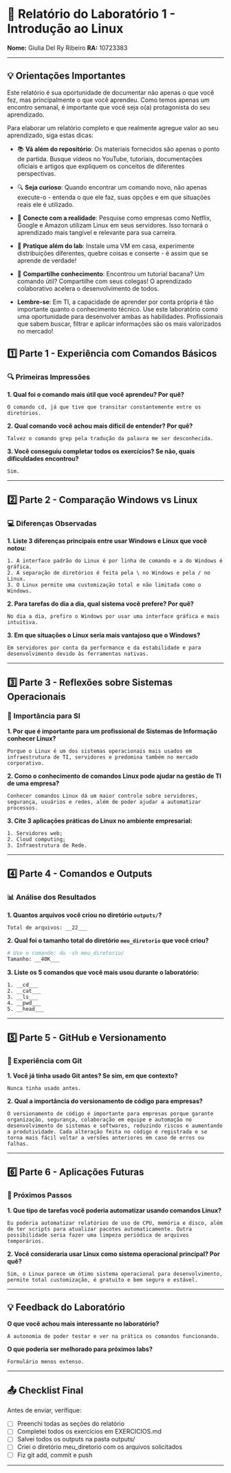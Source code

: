 # 📝 Relatório do Laboratório 1 - Introdução ao Linux

**Nome:** Giulia Del Ry Ribeiro
**RA:** 10723383  

---

## 💡 Orientações Importantes
Este relatório é sua oportunidade de documentar não apenas o que você fez, mas principalmente o que você aprendeu. Como temos apenas um encontro semanal, é importante que você seja o(a) protagonista do seu aprendizado.

Para elaborar um relatório completo e que realmente agregue valor ao seu aprendizado, siga estas dicas:

- 📚 **Vá além do repositório**: Os materiais fornecidos são apenas o ponto de partida. Busque vídeos no YouTube, tutoriais, documentações oficiais e artigos que expliquem os conceitos de diferentes perspectivas.
- 🔍 **Seja curioso**: Quando encontrar um comando novo, não apenas execute-o - entenda o que ele faz, suas opções e em que situações reais ele é utilizado.
- 💭 **Conecte com a realidade**: Pesquise como empresas como Netflix, Google e Amazon utilizam Linux em seus servidores. Isso tornará o aprendizado mais tangível e relevante para sua carreira.
- 🎯 **Pratique além do lab**: Instale uma VM em casa, experimente distribuições diferentes, quebre coisas e conserte - é assim que se aprende de verdade!
- 🤝 **Compartilhe conhecimento**: Encontrou um tutorial bacana? Um comando útil? Compartilhe com seus colegas! O aprendizado colaborativo acelera o desenvolvimento de todos.

- **Lembre-se**: Em TI, a capacidade de aprender por conta própria é tão importante quanto o conhecimento técnico. Use este laboratório como uma oportunidade para desenvolver ambas as habilidades. Profissionais que sabem buscar, filtrar e aplicar informações são os mais valorizados no mercado!

## 1️⃣ Parte 1 - Experiência com Comandos Básicos

### 🔍 Primeiras Impressões

**1. Qual foi o comando mais útil que você aprendeu? Por quê?**

```
O comando cd, já que tive que transitar constantemente entre os diretórios.
```

**2. Qual comando você achou mais difícil de entender? Por quê?**

```
Talvez o comando grep pela tradução da palavra me ser desconhecida.
```

**3. Você conseguiu completar todos os exercícios? Se não, quais dificuldades encontrou?**

```
Sim.
```

---

## 2️⃣ Parte 2 - Comparação Windows vs Linux

### 💻 Diferenças Observadas

**1. Liste 3 diferenças principais entre usar Windows e Linux que você notou:**

```
1. A interface padrão do Linux é por linha de comando e a do Windows é gráfica.
2. A separação de diretórios é feita pela \ no Windows e pela / no Linux.
3. O Linux permite uma customização total e não limitada como o Windows.
```

**2. Para tarefas do dia a dia, qual sistema você prefere? Por quê?**

```
No dia a dia, prefiro o Windows por usar uma interface gráfica e mais intuitiva.
```

**3. Em que situações o Linux seria mais vantajoso que o Windows?**

```
Em servidores por conta da performance e da estabilidade e para desenvolvimento devido às ferramentas nativas.
```

---

## 3️⃣ Parte 3 - Reflexões sobre Sistemas Operacionais

### 🎯 Importância para SI

**1. Por que é importante para um profissional de Sistemas de Informação conhecer Linux?**

```
Porque o Linux é um dos sistemas operacionais mais usados em infraestrutura de TI, servidores e predomina também no mercado corporativo.
```

**2. Como o conhecimento de comandos Linux pode ajudar na gestão de TI de uma empresa?**

```
Conhecer comandos Linux dá um maior controle sobre servidores, segurança, usuários e redes, além de poder ajudar a automatizar processos.
```

**3. Cite 3 aplicações práticas do Linux no ambiente empresarial:**

```
1. Servidores web;
2. Cloud computing;
3. Infraestrutura de Rede.
```

---

## 4️⃣ Parte 4 - Comandos e Outputs

### 📊 Análise dos Resultados

**1. Quantos arquivos você criou no diretório `outputs/`?**

```
Total de arquivos: __22___
```

**2. Qual foi o tamanho total do diretório `meu_diretorio` que você criou?**

```bash
# Use o comando: du -sh meu_diretorio/
Tamanho: __40K___
```

**3. Liste os 5 comandos que você mais usou durante o laboratório:**

```
1. __cd___
2. __cat___
3. __ls___
4. __pwd___
5. __head___
```

---

## 5️⃣ Parte 5 - GitHub e Versionamento

### 🔧 Experiência com Git

**1. Você já tinha usado Git antes? Se sim, em que contexto?**

```
Nunca tinha usado antes.
```

**2. Qual a importância do versionamento de código para empresas?**

```
O versionamento de código é importante para empresas porque garante organização, segurança, colaboração em equipe e automação no desenvolvimento de sistemas e softwares, reduzindo riscos e aumentando a produtividade. Cada alteração feita no código é registrada e se torna mais fácil voltar a versões anteriores em caso de erros ou falhas.
```

---

## 6️⃣ Parte 6 - Aplicações Futuras

### 🚀 Próximos Passos

**1. Que tipo de tarefas você poderia automatizar usando comandos Linux?**

```
Eu poderia automatizar relatórios de uso de CPU, memória e disco, além de ter scripts para atualizar pacotes automaticamente. Outra possibilidade seria fazer uma limpeza periódica de arquivos temporários.
```

**2. Você consideraria usar Linux como sistema operacional principal? Por quê?**

```
Sim, o Linux parece um ótimo sistema operacional para desenvolvimento, permite total customização, é gratuito e bem seguro e estável.
```

---

## 💡 Feedback do Laboratório

**O que você achou mais interessante no laboratório?**

```
A autonomia de poder testar e ver na prática os comandos funcionando.
```

**O que poderia ser melhorado para próximos labs?**

```
Formulário menos extenso.
```

---

## 📤 Checklist Final

Antes de enviar, verifique:

- [ ] Preenchi todas as seções do relatório
- [ ] Completei todos os exercícios em EXERCICIOS.md
- [ ] Salvei todos os outputs na pasta outputs/
- [ ] Criei o diretório meu_diretorio com os arquivos solicitados
- [ ] Fiz git add, commit e push

---